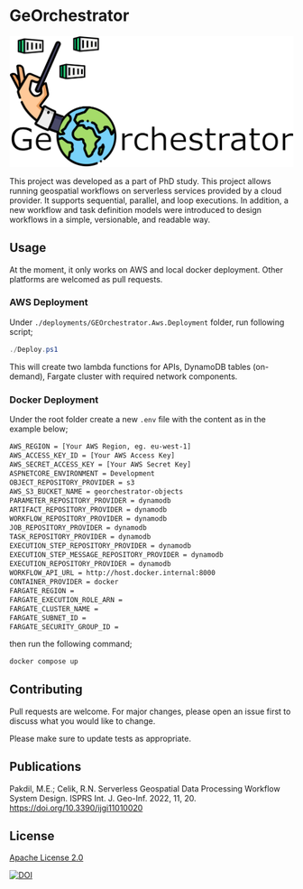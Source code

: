 # GeOrchestrator

![Logo](logo.png)

This project was developed as a part of PhD study. This project allows running 
geospatial workflows on serverless services provided by a cloud provider. It supports 
sequential, parallel, and loop executions. In addition, a new workflow and task definition 
models were introduced to design workflows in a simple, versionable, and readable way. 

## Usage

At the moment, it only works on AWS and local docker deployment. Other platforms are welcomed as pull requests.

### AWS Deployment

Under `./deployments/GEOrchestrator.Aws.Deployment` folder, run following script;

```powershell
./Deploy.ps1
```

This will create two lambda functions for APIs, DynamoDB tables (on-demand), Fargate cluster with required network components. 

### Docker Deployment

Under the root folder create a new `.env` file with the content as in the example below;

```
AWS_REGION = [Your AWS Region, eg. eu-west-1]
AWS_ACCESS_KEY_ID = [Your AWS Access Key]
AWS_SECRET_ACCESS_KEY = [Your AWS Secret Key]
ASPNETCORE_ENVIRONMENT = Development
OBJECT_REPOSITORY_PROVIDER = s3
AWS_S3_BUCKET_NAME = georchestrator-objects
PARAMETER_REPOSITORY_PROVIDER = dynamodb
ARTIFACT_REPOSITORY_PROVIDER = dynamodb
WORKFLOW_REPOSITORY_PROVIDER = dynamodb
JOB_REPOSITORY_PROVIDER = dynamodb
TASK_REPOSITORY_PROVIDER = dynamodb
EXECUTION_STEP_REPOSITORY_PROVIDER = dynamodb
EXECUTION_STEP_MESSAGE_REPOSITORY_PROVIDER = dynamodb
EXECUTION_REPOSITORY_PROVIDER = dynamodb
WORKFLOW_API_URL = http://host.docker.internal:8000
CONTAINER_PROVIDER = docker
FARGATE_REGION = 
FARGATE_EXECUTION_ROLE_ARN = 
FARGATE_CLUSTER_NAME = 
FARGATE_SUBNET_ID = 
FARGATE_SECURITY_GROUP_ID = 
```

then run the following command;

```bash
docker compose up
```

## Contributing
Pull requests are welcome. For major changes, please open an issue first to discuss what you would like to change.

Please make sure to update tests as appropriate.

## Publications

Pakdil, M.E.; Celik, R.N. Serverless Geospatial Data Processing Workflow System Design. 
ISPRS Int. J. Geo-Inf. 2022, 11, 20. https://doi.org/10.3390/ijgi11010020

## License
[Apache License 2.0](https://choosealicense.com/licenses/apache-2.0/)

[![DOI](https://zenodo.org/badge/325787241.svg)](https://zenodo.org/badge/latestdoi/325787241)